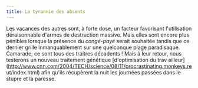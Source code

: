 ```yaml
---
title: La tyrannie des absents
---
```


Les vacances des autres sont, à forte dose, un facteur favorisant
l'utilisation déraisonnable d'armes de destruction massive. Mais elles sont
encore plus pénibles lorsque la présence du _congé-payé_ serait souhaitée
tandis que ce dernier grille inmanquablement sur une quelconque plage
paradisaque. Camarade, ce sont tous des traitres décadents ! Mais à leur
retour, nous testerons un nouveau traitement génétique [d'optimisation du trav
ailleur](http://www.cnn.com/2004/TECH/science/08/11/procrastinating.monkeys.re
ut/index.html) afin qu'ils récupèrent la nuit les journées passées dans le
stupre et la paresse.

